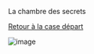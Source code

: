 La chambre des secrets 

<a href="https://github.com/gavet92/LABY/blob/main/index.md">Retour à la case départ</a><br>

![image](https://user-images.githubusercontent.com/115066388/198228991-e3741894-7812-464a-ad12-3348550b66ab.png)

